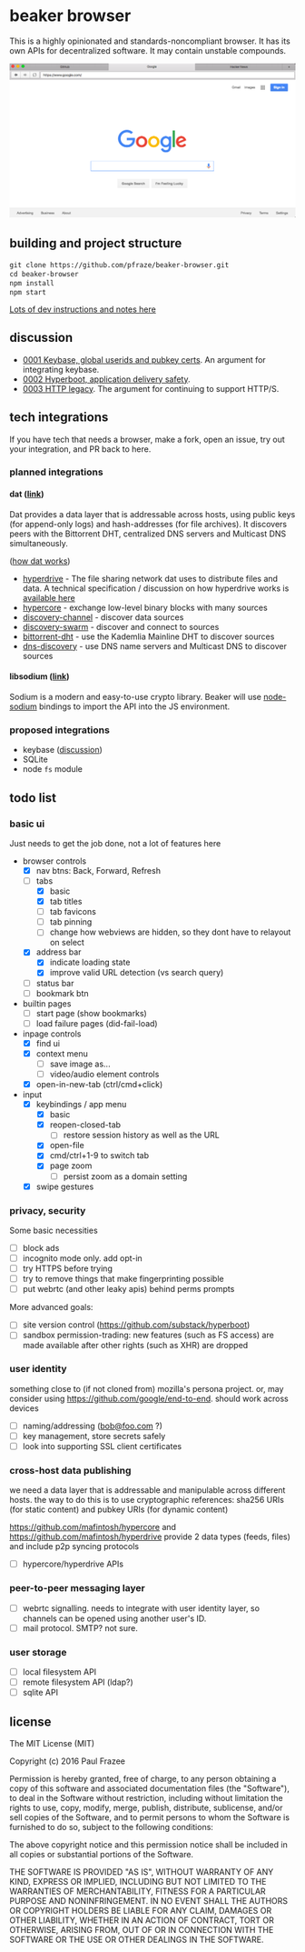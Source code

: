 beaker browser
======

This is a highly opinionated and standards-noncompliant browser.
It has its own APIs for decentralized software.
It may contain unstable compounds.

![screenshot.png](screenshot.png)

## building and project structure

```
git clone https://github.com/pfraze/beaker-browser.git
cd beaker-browser
npm install
npm start
```

[Lots of dev instructions and notes here](./build-notes.md)

## discussion

 - [0001 Keybase, global userids and pubkey certs](./doc/discuss-notes/0001-keybase.md). An argument for integrating keybase.
 - [0002 Hyperboot, application delivery safety](./doc/discuss-notes/0002-hyperboot.md).
 - [0003 HTTP legacy](./doc/discuss-notes/0003-http-legacy.md). The argument for continuing to support HTTP/S.

## tech integrations

If you have tech that needs a browser, make a fork, open an issue, try out your integration, and PR back to here.

### planned integrations

#### dat ([link](http://dat-data.com/))

Dat provides a data layer that is addressable across hosts, using public keys (for append-only logs) and hash-addresses (for file archives).
It discovers peers with the Bittorrent DHT, centralized DNS servers and Multicast DNS simultaneously.

([how dat works](https://dat-data.readthedocs.io/en/latest/how-dat-works/))

 - [hyperdrive](https://www.npmjs.com/package/hyperdrive) - The file sharing network dat uses to distribute files and data. A technical specification / discussion on how hyperdrive works is [available here](https://github.com/mafintosh/hyperdrive/blob/master/SPECIFICATION.md)
 - [hypercore](https://www.npmjs.com/package/hypercore) - exchange low-level binary blocks with many sources
 - [discovery-channel](https://www.npmjs.com/package/discovery-channel) - discover data sources
 - [discovery-swarm](https://www.npmjs.com/package/discovery-swarm) - discover and connect to sources
 - [bittorrent-dht](https://www.npmjs.com/package/bittorrent-dht) - use the Kademlia Mainline DHT to discover sources
 - [dns-discovery](https://www.npmjs.com/package/dns-discovery) - use DNS name servers and Multicast DNS to discover sources

#### libsodium ([link](https://github.com/jedisct1/libsodium))

Sodium is a modern and easy-to-use crypto library.
Beaker will use [node-sodium](https://github.com/paixaop/node-sodium) bindings to import the API into the JS environment.

### proposed integrations

 - keybase ([discussion](./doc/discuss-notes/0001-keybase.md))
 - SQLite
 - node `fs` module

## todo list

### basic ui

Just needs to get the job done, not a lot of features here

  - browser controls
    - [x] nav btns: Back, Forward, Refresh
    - [ ] tabs
      - [x] basic
      - [x] tab titles
      - [ ] tab favicons
      - [ ] tab pinning
      - [ ] change how webviews are hidden, so they dont have to relayout on select
    - [x] address bar
      - [x] indicate loading state
      - [x] improve valid URL detection (vs search query)
    - [ ] status bar
    - [ ] bookmark btn
  - builtin pages
    - [ ] start page (show bookmarks)
    - [ ] load failure pages (did-fail-load)
  - inpage controls
    - [x] find ui
    - [x] context menu
      - [ ] save image as...
      - [ ] video/audio element controls
    - [x] open-in-new-tab (ctrl/cmd+click)
  - input
    - [x] keybindings / app menu
      - [x] basic
      - [x] reopen-closed-tab
        - [ ] restore session history as well as the URL
      - [x] open-file
      - [x] cmd/ctrl+1-9 to switch tab
      - [x] page zoom
        - [ ] persist zoom as a domain setting
    - [x] swipe gestures

### privacy, security

Some basic necessities

 - [ ] block ads
 - [ ] incognito mode only. add opt-in 
 - [ ] try HTTPS before trying 
 - [ ] try to remove things that make fingerprinting possible
 - [ ] put webrtc (and other leaky apis) behind perms prompts

More advanced goals:

 - [ ] site version control (https://github.com/substack/hyperboot)
 - [ ] sandbox permission-trading: new features (such as FS access) are made available after other rights (such as XHR) are dropped

### user identity

something close to (if not cloned from) mozilla's persona project.
or, may consider using https://github.com/google/end-to-end.
should work across devices


 - [ ] naming/addressing (bob@foo.com ?)
 - [ ] key management, store secrets safely
 - [ ] look into supporting SSL client certificates

### cross-host data publishing

we need a data layer that is addressable and manipulable across different hosts. the way to do this is to use cryptographic references: sha256 URIs (for static content) and pubkey URIs (for dynamic content)

https://github.com/mafintosh/hypercore
and
https://github.com/mafintosh/hyperdrive
provide 2 data types (feeds, files) and include p2p syncing protocols

 - [ ] hypercore/hyperdrive APIs

### peer-to-peer messaging layer

 - [ ] webrtc signalling. needs to integrate with user identity layer, so channels can be opened using another user's ID.
 - [ ] mail protocol. SMTP? not sure.

### user storage

 - [ ] local filesystem API
 - [ ] remote filesystem API (ldap?)
 - [ ] sqlite API

## license

The MIT License (MIT)

Copyright (c) 2016 Paul Frazee

Permission is hereby granted, free of charge, to any person obtaining a copy
of this software and associated documentation files (the "Software"), to deal
in the Software without restriction, including without limitation the rights
to use, copy, modify, merge, publish, distribute, sublicense, and/or sell
copies of the Software, and to permit persons to whom the Software is
furnished to do so, subject to the following conditions:

The above copyright notice and this permission notice shall be included in all
copies or substantial portions of the Software.

THE SOFTWARE IS PROVIDED "AS IS", WITHOUT WARRANTY OF ANY KIND, EXPRESS OR
IMPLIED, INCLUDING BUT NOT LIMITED TO THE WARRANTIES OF MERCHANTABILITY,
FITNESS FOR A PARTICULAR PURPOSE AND NONINFRINGEMENT. IN NO EVENT SHALL THE
AUTHORS OR COPYRIGHT HOLDERS BE LIABLE FOR ANY CLAIM, DAMAGES OR OTHER
LIABILITY, WHETHER IN AN ACTION OF CONTRACT, TORT OR OTHERWISE, ARISING FROM,
OUT OF OR IN CONNECTION WITH THE SOFTWARE OR THE USE OR OTHER DEALINGS IN THE
SOFTWARE.
